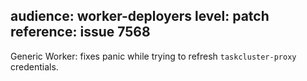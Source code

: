 audience: worker-deployers
level: patch
reference: issue 7568
---
Generic Worker: fixes panic while trying to refresh `taskcluster-proxy` credentials.
